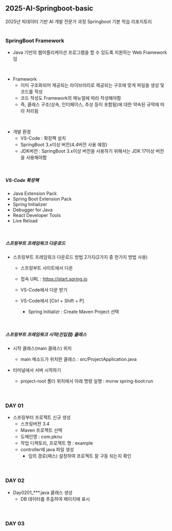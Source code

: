 ## 2025-AI-Springboot-basic
2025년 빅데이터 기반 AI 개발 전문가 과정 Springboot 기본 학습 리포지토리
<br><br>

### SpringBoot Framework
- Java 기반의 웹어플리케이션 프로그램을 할 수 있도록 지원하는 Web Framework임 
<br>

-  Framework
    - 이미 구조화되어 제공되는 라이브러리로 제공되는 구조에 맞게 파일을 생성 및 코드를 작성
    - 코드 작성도 Framework의 메뉴얼에 따라 작성해야함
    - 즉, 클래스 구조(상속, 인터페이스, 추상 등이 포함됨)에 대한 약속된 규약에 따라 처리됨
<br>

- 개발 환경
    * VS-Code : 확장팩 설치
    * SpringBoot 3.x이상 버전(4.4버전 사용 예정)
    * JDK버전 : SpringBoot 3.x이상 버전을 사용하기 위해서는 JDK 17이상 버전을 사용해야함
<br>

##### VS-Code 확장팩
- Java Extension Pack
- Spring Boot Extension Pack
- Spring Initializer
- Debugger for Java
- React Developer Tools
- Live Reload
<br>

##### 스프링부트 프레임워크 다운로드
- 스프링부트 프레임워크 다운로드 방법 2가지(2가지 중 한가지 방법 사용)
    - 스프링부트 사이트에서 다운
    - 접속 URL : https://start.spring.io <br>

    - VS-Code에서 다운 받기
    - VS-Code에서 [Ctrl + Shift + P]
        * Spring Initializr : Create Maven Project 선택
<br>

##### 스프링부트 프레임워크 시작(진입점) 클래스
- 시작 클래스(main 클래스) 위치
    - main 메소드가 위치한 클래스 : src/ProjectApplication.java

- 터미널에서 서버 시작하기
    - project-root 폴더 위치에서 아래 명령 실행 : mvnw spring-boot:run
<br><br><br>


### DAY 01
* 스프링부터 프로젝트 신규 생성
    - 스프링버전 3.4
    - Maven 프로젝트 선택
    - 도메인명 : com.pknu
    - 작업 디렉토리, 프로젝트 명 : example
    - controller에 java 파일 생성
        - 임의 경로(패스) 설정하여 프로젝트 잘 구동 되는지 확인 
<br><br><br>


### DAY 02
- Day0201_***.java 클래스 생성
    - DB 데이터를 추출하여 페이지에 표시
<br><br><br>


### DAY 03
